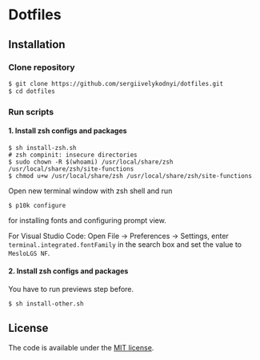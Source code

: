 # Dotfiles

## Installation

### Clone repository

```bash
$ git clone https://github.com/sergiivelykodnyi/dotfiles.git
$ cd dotfiles
```

### Run scripts

#### 1. Install zsh configs and packages

```shell
$ sh install-zsh.sh
# zsh compinit: insecure directories
$ sudo chown -R $(whoami) /usr/local/share/zsh /usr/local/share/zsh/site-functions
$ chmod u+w /usr/local/share/zsh /usr/local/share/zsh/site-functions
```

Open new terminal window with zsh shell and run

```shell
$ p10k configure
```

for installing fonts and configuring prompt view.

For Visual Studio Code: Open File → Preferences → Settings, enter `terminal.integrated.fontFamily` in the search box and set the value to `MesloLGS NF`.

#### 2. Install zsh configs and packages

You have to run previews step before.

```shell
$ sh install-other.sh
```

## License

The code is available under the [MIT license](LICENSE).
